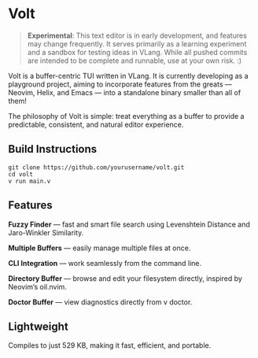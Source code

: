 # Volt

> **Experimental**: This text editor is in early development, and features may change frequently. It serves primarily as a learning experiment and a sandbox for testing ideas in VLang. While all pushed commits are intended to be complete and runnable, use at your own risk. :)

Volt is a buffer-centric TUI written in VLang. It is currently developing as a playground project, aiming to incorporate features from the greats — Neovim, Helix, and Emacs — into a standalone binary smaller than all of them!

The philosophy of Volt is simple: treat everything as a buffer to provide a predictable, consistent, and natural editor experience.

## Build Instructions

```
git clone https://github.com/yourusername/volt.git
cd volt
v run main.v
```

## Features

**Fuzzy Finder** — fast and smart file search using Levenshtein Distance and Jaro-Winkler Similarity.

**Multiple Buffers** — easily manage multiple files at once.

**CLI Integration** — work seamlessly from the command line.

**Directory Buffer** — browse and edit your filesystem directly, inspired by Neovim’s oil.nvim.

**Doctor Buffer** — view diagnostics directly from v doctor.

## Lightweight

Compiles to just 529 KB, making it fast, efficient, and portable.
